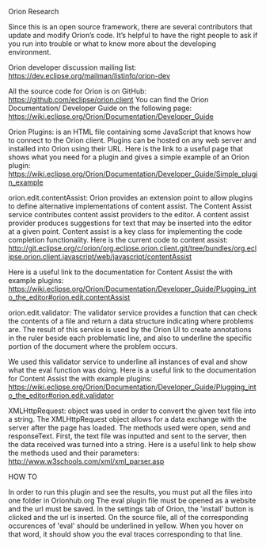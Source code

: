 Orion Research

Since this is an open source framework, there are several contributors that update and modify Orion’s code. It’s helpful to have the right people to ask if you run into trouble or what to know more about the developing environment.

Orion developer discussion mailing list: https://dev.eclipse.org/mailman/listinfo/orion-dev

All the source code for Orion is on GitHub: https://github.com/eclipse/orion.client
You can find the Orion Documentation/ Developer Guide on the following page: https://wiki.eclipse.org/Orion/Documentation/Developer_Guide

Orion Plugins: is an HTML file containing some JavaScript that knows how to connect to the Orion client. Plugins can be hosted on any web server and installed into Orion using their URL.
Here is the link to a useful page that shows what you need for a plugin and gives a simple example of an Orion plugin: https://wiki.eclipse.org/Orion/Documentation/Developer_Guide/Simple_plugin_example

orion.edit.contentAssist: Orion provides an extension point to allow plugins to define alternative implementations of content assist. The Content Assist service contributes content assist providers to the editor. A content assist provider produces suggestions for text that may be inserted into the editor at a given point. Content assist is a key class for implementing the code completion functionality. 
Here is the current code to content assist: http://git.eclipse.org/c/orion/org.eclipse.orion.client.git/tree/bundles/org.eclipse.orion.client.javascript/web/javascript/contentAssist

Here is a useful link to the documentation for Content Assist the with example plugins: https://wiki.eclipse.org/Orion/Documentation/Developer_Guide/Plugging_into_the_editor#orion.edit.contentAssist

orion.edit.validator: The validator service provides a function that can check the contents of a file and return a data structure indicating where problems are. The result of this service is used by the Orion UI to create annotations in the ruler beside each problematic line, and also to underline the specific portion of the document where the problem occurs.

We used this validator service to underline all instances of eval and show what the eval function was doing. 
Here is a useful link to the documentation for Content Assist the with example plugins: https://wiki.eclipse.org/Orion/Documentation/Developer_Guide/Plugging_into_the_editor#orion.edit.validator

XMLHttpRequest: object was used in order to convert the given text file into a string. The XMLHttpRequest object allows for a data exchange with the server after the page has loaded. The methods used were open, send and responseText. First, the text file was inputted and sent to the server, then the data received was turned into a string.
Here is a useful link to help show the methods used and their parameters: http://www.w3schools.com/xml/xml_parser.asp

HOW TO

In order to run this plugin and see the results, you must put all the files into one folder in Orionhub.org
The eval plugin file must be opened as a website and the url must be saved. In the settings tab of Orion, the 'install' button is clicked and the url is inserted. On the source file, all of the corresponding occurences of 'eval' should be underlined in yellow. When you hover on that word, it should show you the eval traces corresponding to that line.
